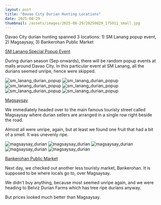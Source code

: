 ```yaml
---
layout: post
title: "Davao City Durian Hunting Locations"
date: 2025-08-29
thumbnail: /assets/images/2025-08-29/20250829_175911_small.jpg
---
```


Davao City durian hunting spanned 3 locations: 1) SM Lanang popup event, 2) Magsaysay, 3) Bankerohan Public Market

<u>SM Lanang Special Popup Event</u>

During durian season (Sep onwards), there will be random popup events at malls around Davao City. In this particular event at SM Lanang, all the durians seemed unripe, hence were skipped.

<img src="/assets/images/2025-08-29/20250829_175911_small.jpg" class="small-img" alt="sm_lanang_durian_popup">
<img src="/assets/images/2025-08-29/20250829_175951_small.jpg" class="small-img" alt="sm_lanang_durian_popup">
<img src="/assets/images/2025-08-29/20250829_180124_small.jpg" class="small-img" alt="sm_lanang_durian_popup">
<img src="/assets/images/2025-08-29/20250829_175945_small.jpg" class="small-img" alt="sm_lanang_durian_popup">
<img src="/assets/images/2025-08-29/20250829_180054_small.jpg" class="small-img" alt="sm_lanang_durian_popup">
<img src="/assets/images/2025-08-29/20250829_180421_small.jpg" class="small-img" alt="sm_lanang_durian_popup">


<u>Magsaysay</u>

We immediately headed over to the main famous touristy street called Magsaysay where durian sellers are arranged in a single row right beside the road.

Almost all were unripe, again, but at least we found one fruit that had a bit of a smell. It was unevenly ripe.

<img src="/assets/images/2025-08-29/20250829_200152_small.jpg" class="small-img" alt="magsaysay_durian">
<img src="/assets/images/2025-08-29/20250829_200152(1)_small.jpg" class="small-img" alt="magsaysay_durian">
<img src="/assets/images/2025-08-29/20250829_200812_small.jpg" class="small-img" alt="magsaysay_durian">
<img src="/assets/images/2025-08-29/20250829_201323(1)_small.jpg" class="small-img" alt="magsaysay_durian">
<img src="/assets/images/2025-08-29/20250829_201323_small.jpg" class="small-img" alt="magsaysay_durian">


<u>Bankerohan Public Market</u>

Next day, we checked out another less touristy market, Bankerohan. It is supposed to be where locals go to, over Magsaysay. 

We didn't buy anything, because most seemed unripe again, and we were heading to Belviz Durian Farms which has tree ripe durians anyway.

But prices looked much better than Magsaysay.


